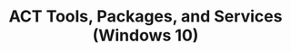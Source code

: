 ---
title: ACT Tools, Packages, and Services (Windows 10)
description: The Application Compatibility Toolkit is included with the Windows ADK. Download the Windows ADK.
redirect_url: https://technet.microsoft.com/en-us/itpro/windows/deploy/manage-windows-upgrades-with-upgrade-analytics.md
---